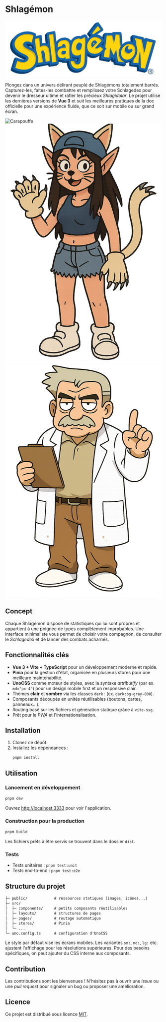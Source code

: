 # Shlagémon

![Logo](public/logo.png)

Plongez dans un univers délirant peuplé de Shlagémons totalement barrés. Capturez-les, faites-les combattre et remplissez votre Schlagedex pour devenir le dresseur ultime et rafler les précieux _Shlagidolar_. Le projet utilise les dernières versions de **Vue&nbsp;3** et suit les meilleures pratiques de la doc officielle pour une expérience fluide, que ce soit sur mobile ou sur grand écran.

![Carapouffe](public/shlagemons/carapouffe/carapouffe.png)
![Sachatte](public/characters/sachatte/sachatte.png)
![Prof Merdant](public/characters/prof-merdant/prof-merdant.png)

## Concept

Chaque Shlagémon dispose de statistiques qui lui sont propres et appartient à une poignée de types complètement improbables. Une interface minimaliste vous permet de choisir votre compagnon, de consulter le _Schlagedex_ et de lancer des combats acharnés.

## Fonctionnalités clés

- **Vue&nbsp;3 + Vite + TypeScript** pour un développement moderne et rapide.
- **Pinia** pour la gestion d'état, organisée en plusieurs stores pour une meilleure maintenabilité.
- **UnoCSS** comme moteur de styles, avec la syntaxe _attributify_ (par ex. `md="px-4"`) pour un design mobile first et un responsive clair.
- Thèmes **clair** et **sombre** via les classes `dark:` (ex. `dark:bg-gray-800`).
- Composants découpés en unités réutilisables (boutons, cartes, panneaux...).
- Routing basé sur les fichiers et génération statique grâce à `vite-ssg`.
- Prêt pour le _PWA_ et l'internationalisation.

## Installation

1. Clonez ce dépôt.
2. Installez les dépendances :
   ```bash
   pnpm install
   ```

## Utilisation

### Lancement en développement

```bash
pnpm dev
```

Ouvrez <http://localhost:3333> pour voir l'application.

### Construction pour la production

```bash
pnpm build
```

Les fichiers prêts à être servis se trouvent dans le dossier `dist`.

### Tests

- Tests unitaires : `pnpm test:unit`
- Tests end‑to‑end : `pnpm test:e2e`

## Structure du projet

```
├─ public/            # ressources statiques (images, icônes...)
├─ src/
│  ├─ components/     # petits composants réutilisables
│  ├─ layouts/        # structures de pages
│  ├─ pages/          # routage automatique
│  ├─ stores/         # Pinia
│  └─ ...
└─ uno.config.ts      # configuration d'UnoCSS
```

Le style par défaut vise les écrans mobiles. Les variantes `sm:`, `md:`, `lg:` etc. ajustent l'affichage pour les résolutions supérieures. Pour des besoins spécifiques, on peut ajouter du CSS interne aux composants.

## Contribution

Les contributions sont les bienvenues ! N'hésitez pas à ouvrir une _issue_ ou une _pull request_ pour signaler un bug ou proposer une amélioration.

## Licence

Ce projet est distribué sous licence [MIT](LICENSE).
